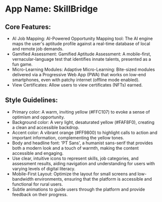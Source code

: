 # **App Name**: SkillBridge

## Core Features:

- AI Job Mapping: AI-Powered Opportunity Mapping tool: The AI engine maps the user's aptitude profile against a real-time database of local and remote job demands.
- Gamified Assessment: Gamified Aptitude Assessment: A mobile-first, vernacular-language test that identifies innate talents, presented as a fun game.
- Micro-Learning Modules: Adaptive Micro-Learning: Bite-sized modules delivered via a Progressive Web App (PWA) that works on low-end smartphones, even with patchy internet (offline mode enabled).
- View Certificates: Allow users to view certificates (NFTs) earned.

## Style Guidelines:

- Primary color: A warm, inviting yellow (#FFC107) to evoke a sense of optimism and opportunity.
- Background color: A very light, desaturated yellow (#FAF8F0), creating a clean and accessible backdrop.
- Accent color: A vibrant orange (#FF9800) to highlight calls to action and important information, complementing the yellow tones.
- Body and headline font: 'PT Sans', a humanist sans-serif that provides both a modern look and a touch of warmth, making the content accessible and engaging.
- Use clear, intuitive icons to represent skills, job categories, and assessment results, aiding navigation and understanding for users with varying levels of digital literacy.
- Mobile-First Layout: Optimize the layout for small screens and low-bandwidth environments, ensuring that the platform is accessible and functional for rural users.
- Subtle animations to guide users through the platform and provide feedback on their progress.
